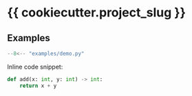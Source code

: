 # {{ cookiecutter.project_slug }}

## Examples

```python
--8<-- "examples/demo.py"
```

Inline code snippet:

```python
def add(x: int, y: int) -> int:
    return x + y
```
